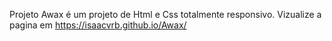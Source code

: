 Projeto Awax é um projeto de Html e Css totalmente responsivo.
Vizualize a pagina em https://isaacvrb.github.io/Awax/